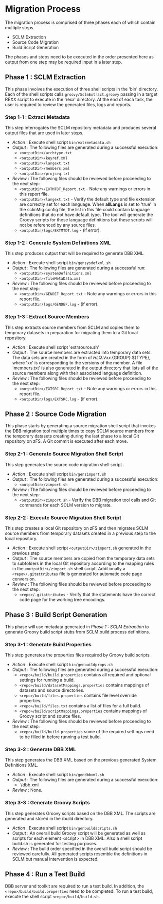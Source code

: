# Migration Process
The migration process is comprised of three phases each of which contain multiple steps.  
* SCLM Extraction
* Source Code Migration
* Build Script Generation

The phases and steps need to be executed in the order presented here as output from one step may be required input in a later step.

## Phase 1 : SCLM Extraction
This phase involves the execution of three shell scripts in the 'bin' directory. Each of the shell scripts calls `groovy/SclmExtract.groovy` passing in a target REXX script to execute in the 'rexx' directory.  At the end of each task, the user is required
to review the generated files, logs and reports.

### Step 1-1 :  Extract Metadata
This step interrogates the SCLM repository metadata and produces several output files that are used in later steps. 
* *Action* : Execute shell script `bin/extrmetadata.sh`
* *Output* : The following files are generated during a successful execution:
    * `<outputDir>/archtype.txt`
    * `<outputDir>/keyref.xml` 
    * `<outputDir>/langext.txt` 
    * `<outputDir>/members.xml`
    * `<outputDir>/projseq.txt`
* *Review* : The following files should be reviewed before proceeding to the next step:
    * `<outputDir>/EXTMTDT_Report.txt` - Note any warnings or errors in this report file. 
    * `<outputDir>/langext.txt` - Verify the default type and file extension are correctly set for each language. When **allLangs** is set to 'true' in the sclmMig.config file, the list in this file could contain language definitions that do not have default type. The tool will generate the Groovy scripts for these language definitions but these scripts will not be referenced by any source files.
    * `<outputDir/logs/EXTMTDT.log` - (if error). 

### Step 1-2 : Generate System Definitions XML
This step produces output that will be required to generate DBB XML.
* *Action* : Execute shell script `bin/gensysdefxml.sh`
* *Output* : The following files are generated during a successful run:
    * `<outputDir>/systemDefinitions.xml`
    * `<outputDir>/fileMetaData.xml`
* *Review* : The following files should be reviewed before proceeding to the next step:
    * `<outputDir>/GENDEF_Report.txt` - Note any warnings or errors in this report file. 
    * `<outputDir/logs/GENDEF.log` - (if error).

### Step 1-3 : Extract Source Members
This step extracts source members from SCLM and copies them to temporary datasets in preparation for migrating them to a Git local repository.
* *Action* : Execute shell script 'extrsource.sh'
* *Output* : The source members are extracted into temporary data sets. The data sets are created in the form of ${HLQ}.Vxx.${GROUP}.${TYPE}, where 'xx' is corresponding to the versions of the member. A file 'members.txt' is also generated in the output directory that lists all of the source members along with their associated language definition.
* *Review* : The following files should be reviewed before proceeding to the next step:
    * `<outputDir>/EXTSRC_Report.txt` - Note any warnings or errors in this report file. 
    * `<outputDir/logs/EXTSRC.log` - (if error). 

## Phase 2 : Source Code Migration
This phase starts by generating a source migration shell script that invokes the DBB migration tool multiple times to copy SCLM source members from the temporary datasets creating during the last phase to a local Git repository on zFS.  A Git commit is executed after each move.

### Step 2-1 :  Generate Source Migration Shell Script
This step generates the source code migration shell script .
* *Action* : Execute shell script `bin/genzimport.sh`
* *Output* : The following files are generated during a successful execution:
    * `<outputDir>/zimport.sh`
* *Review* : The following files should be reviewed before proceeding to the next step:
    * `<outputDir>/zimport.sh` - Verify the DBB migration tool calls and Git commands for each SCLM version to migrate. 
    
### Step 2-2 :  Execute Source Migration Shell Script
This step creates a local Git repository on zFS and then migrates SCLM source members from temporary datasets created in a previous step to the local repository.
* *Action* : Execute shell script `<outputDir>/zimport.sh` generated in the previous step
* *Output* : The source members are copied from the temporary data sets to subfolders in the local Git repository according to the mapping rules in the `<outputDir>/zimport.sh` shell script. Additionally a `<repo>/.gitattributes` file is generated for automatic code page conversion.
* *Review* : The following files should be reviewed before proceeding to the next step:
    * `<repo>/.gitattributes` - Verify that the statements have the correct code page for the working tree encodings. 

## Phase 3 : Build Script Generation
This phase will use metadata generated in *Phase 1 : SCLM Extraction* to generate Groovy build script stubs from SCLM build process definitions.

### Step 3-1 : Generate Build Properties
This step generates the properties files required by Groovy build scripts. 
* *Action* : Execute shell script `bin/genbuildprops.sh`
* *Output* : The following files are generated during a successful execution:
    * `<repo>/build/build.properties` contains all required and optional settings for running a build.
    * `<repo>/build/datasetMappings.properties` contains mappings of datasets and source directories.
    * `<repo>/build/files.properties` contains file level override properties.
    * `<repo>/build/files.txt` contains a list of files for a full build.
    * `<repo>/build/scriptMappings.properties` contains mappings of Groovy script and source files.            
* *Review* : The following files should be reviewed before proceeding to the next step:
    * `<repo>/build/build.properties` some of the required settings need to be filled in before running a test build.
    
### Step 3-2 : Generate DBB XML    
This step generates the DBB XML based on the previous generated System Definitions XML.
* *Action* : Execute shell script `bin/gendbbxml.sh`          
* *Output* : The following files are generated during a successful execution:
    * `<outputDir>/dbb.xml
* *Review* : None.

### Step 3-3 : Generate Groovy Scripts
This step generates Groovy scripts based on the DBB XML.  The scripts are generated and stored in the <repo>/build directory.
* *Action* : Execute shell script `bin/genbuildscripts.sh`
* *Output* : An overall build Groovy script will be generated as well as scripts for each element &lt;script&gt; in DBB XML. Also a shell script build.sh is generated for testing purposes.
* *Review* : The build order specified in the overall build script should be reviewed carefully. All generated scripts resemble the definitions in SCLM but manual intervention is expected.

## Phase 4 : Run a Test Build
DBB server and toolkit are required to run a test build. In addition, the `<repo>/build/build.properties` need to be completed.  To run a test build, execute the shell script `<repo>/build/build.sh`.
     